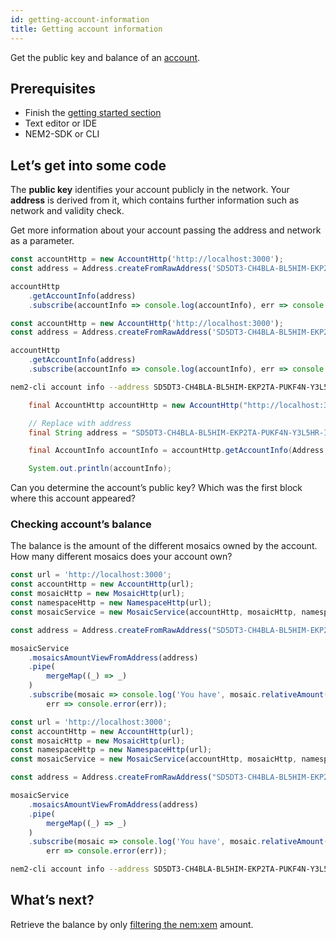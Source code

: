 ```yaml
---
id: getting-account-information
title: Getting account information
---
```

Get the public key and balance of an [account](../../built-in-features/account.md).

## Prerequisites

- Finish the [getting started section](../../getting-started/setting-up-workstation.md)
- Text editor or IDE
- NEM2-SDK or CLI

## Let’s get into some code

The **public key** identifies your account publicly in the network. Your **address** is derived from it, which contains further information such as network and validity check.

Get more information about your account passing the address and network as a parameter.

<!--DOCUSAURUS_CODE_TABS-->
<!--TypesSript-->

```ts
const accountHttp = new AccountHttp('http://localhost:3000');
const address = Address.createFromRawAddress('SD5DT3-CH4BLA-BL5HIM-EKP2TA-PUKF4N-Y3L5HR-IR54');

accountHttp
    .getAccountInfo(address)
    .subscribe(accountInfo => console.log(accountInfo), err => console.error(err));
```

<!--JavaSript-->
```js
const accountHttp = new AccountHttp('http://localhost:3000');
const address = Address.createFromRawAddress('SD5DT3-CH4BLA-BL5HIM-EKP2TA-PUKF4N-Y3L5HR-IR54');

accountHttp
    .getAccountInfo(address)
    .subscribe(accountInfo => console.log(accountInfo), err => console.error(err));
```

<!--bash-->
```sh
nem2-cli account info --address SD5DT3-CH4BLA-BL5HIM-EKP2TA-PUKF4N-Y3L5HR-IR54
```

<!--Java-->
```java
    final AccountHttp accountHttp = new AccountHttp("http://localhost:3000");

    // Replace with address
    final String address = "SD5DT3-CH4BLA-BL5HIM-EKP2TA-PUKF4N-Y3L5HR-IR54";

    final AccountInfo accountInfo = accountHttp.getAccountInfo(Address.createFromRawAddress(address)).toFuture().get();

    System.out.println(accountInfo);
```

<!--END_DOCUSAURUS_CODE_TABS-->

Can you determine the account’s public key? Which was the first block where this account appeared?

### Checking account’s balance

The balance is the amount of the different mosaics owned by the account. How many different mosaics does your account own?

<!--DOCUSAURUS_CODE_TABS-->
<!--TypesSript-->

```ts
const url = 'http://localhost:3000';
const accountHttp = new AccountHttp(url);
const mosaicHttp = new MosaicHttp(url);
const namespaceHttp = new NamespaceHttp(url);
const mosaicService = new MosaicService(accountHttp, mosaicHttp, namespaceHttp);

const address = Address.createFromRawAddress("SD5DT3-CH4BLA-BL5HIM-EKP2TA-PUKF4N-Y3L5HR-IR54");

mosaicService
    .mosaicsAmountViewFromAddress(address)
    .pipe(
        mergeMap((_) => _)
    )
    .subscribe(mosaic => console.log('You have', mosaic.relativeAmount(), mosaic.fullName()),
        err => console.error(err));
```

<!--JavaSript-->
```js
const url = 'http://localhost:3000';
const accountHttp = new AccountHttp(url);
const mosaicHttp = new MosaicHttp(url);
const namespaceHttp = new NamespaceHttp(url);
const mosaicService = new MosaicService(accountHttp, mosaicHttp, namespaceHttp);

const address = Address.createFromRawAddress("SD5DT3-CH4BLA-BL5HIM-EKP2TA-PUKF4N-Y3L5HR-IR54");

mosaicService
    .mosaicsAmountViewFromAddress(address)
    .pipe(
        mergeMap((_) => _)
    )
    .subscribe(mosaic => console.log('You have', mosaic.relativeAmount(), mosaic.fullName()),
        err => console.error(err));
```

<!--bash-->
```sh
nem2-cli account info --address SD5DT3-CH4BLA-BL5HIM-EKP2TA-PUKF4N-Y3L5HR-IR54
```

<!--END_DOCUSAURUS_CODE_TABS-->

## What’s next?

Retrieve the balance by only [filtering the nem:xem](https://www.learnrxjs.io/operators/filtering/filter.html) amount.
